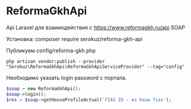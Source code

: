 ReformaGkhApi
=============
Api Laravel для взаимодействия с https://www.reformagkh.ru/api SOAP 

Установка: 
composer require serokuz/reforma-gkh-api

Публикуем config/reforma-gkh.php
```
php artisan vendor:publish --provider "Serokuz\ReformaGkhApi\ReformaGkhApiServiceProvider" --tag="config"
```

Необходимо указать login password с портала.

```php
$soap = new ReformaGkhApi();
$soap->login();
$res = $soap->getHouseProfileActual('FIAS ID - из базы fias');
```
